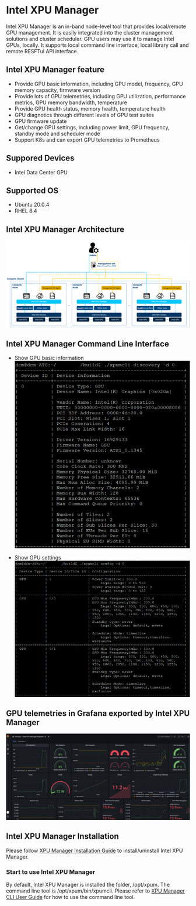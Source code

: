 # Intel XPU Manager
Intel XPU Manager is an in-band node-level tool that provides local/remote GPU management. It is easily integrated into the cluster management solutions and cluster scheduler. GPU users may use it to manage Intel GPUs, locally. 
It supports local command line interface, local library call and remote RESFTul API interface. 

## Intel XPU Manager feature
* Provide GPU basic information, including GPU model, frequency, GPU memory capacity, firmware version
* Provide lots of GPU telemetries, including GPU utilization, performance metrics, GPU memory bandwidth, temperature
* Provide GPU health status, memory health, temperature health
* GPU diagnotics through different levels of GPU test suites
* GPU firmware update
* Get/change GPU settings, including power limit, GPU frequency, standby mode and scheduler mode
* Support K8s and can export GPU telemetries to Prometheus

## Suppored Devices
* Intel Data Center GPU

## Supported OS
* Ubuntu 20.0.4
* RHEL 8.4
  

## Intel XPU Manager Architecture
![Intel XPU Manager Architecture](doc/img/architecture.PNG)
  
  

## Intel XPU Manager Command Line Interface
* Show GPU basic information
![Show GPU basic information](doc/img/cli_gpu_info.PNG)
  

* Show GPU settings
![Show GPU settings](doc/img/cli_settings.PNG)
  
  
## GPU telemetries in Grafana exported by Intel XPU Manager
![GPU telemetries in Grafana exported by Intel XPU Manager](doc/img/Grafana.PNG)
  
  
## Intel XPU Manager Installation
Please follow [XPU Manager Installation Guide](doc/Install_guide.md) to install/uninstall Intel XPU Manager. 

### Start to use Intel XPU Manager
By default, Intel XPU Manager is installed the folder, /opt/xpum. The command line tool is /opt/xpum/bin/xpumcli. Please refer to [XPU Manager CLI User Guide](doc/CLI_user_guide.md) for how to use the command line tool. 
